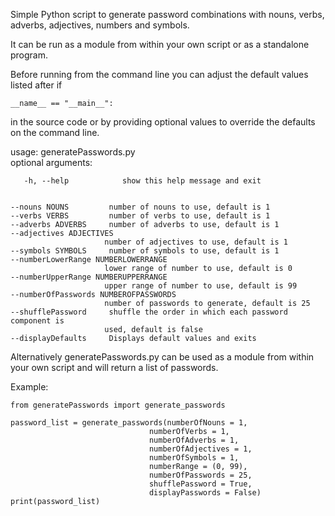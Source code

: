 ﻿Simple Python script to generate password combinations with nouns, verbs, adverbs, adjectives, numbers and symbols.

 It can be run as a module from within your own script or as a standalone program.

 Before running from the command line you can adjust the default values listed after  if 
 
    __name__ == "__main__":

  in the source code or by providing optional values to override the defaults on the command line.

 usage: generatePasswords.py  
 optional arguments:

       -h, --help            show this help message and exit
   

    --nouns NOUNS         number of nouns to use, default is 1
    --verbs VERBS         number of verbs to use, default is 1
    --adverbs ADVERBS     number of adverbs to use, default is 1
    --adjectives ADJECTIVES
                         number of adjectives to use, default is 1
    --symbols SYMBOLS     number of symbols to use, default is 1
    --numberLowerRange NUMBERLOWERRANGE
                         lower range of number to use, default is 0
    --numberUpperRange NUMBERUPPERRANGE
                         upper range of number to use, default is 99
    --numberOfPasswords NUMBEROFPASSWORDS
                         number of passwords to generate, default is 25
    --shufflePassword     shuffle the order in which each password component is
                         used, default is false
    --displayDefaults     Displays default values and exits

   
 Alternatively generatePasswords.py can be used as a module from within your own script and will return a list of passwords.
 
 Example:
 

    from generatePasswords import generate_passwords

    password_list = generate_passwords(numberOfNouns = 1,
                                   numberOfVerbs = 1,
                                   numberOfAdverbs = 1,
                                   numberOfAdjectives = 1,
                                   numberOfSymbols = 1,
                                   numberRange = (0, 99),
                                   numberOfPasswords = 25,
                                   shufflePassword = True,
                                   displayPasswords = False)
    print(password_list)


